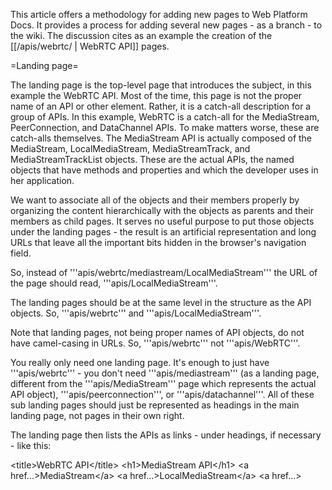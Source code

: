 This article offers a methodology for adding new pages to Web Platform Docs. It provides a process for adding several new pages -  as a branch - to the wiki. The discussion cites as an example the creation of  the [[/apis/webrtc/ | WebRTC API]] pages.

=Landing page=

The landing page is the top-level page that introduces the subject, in this example the WebRTC API. Most of the time, this page is not the proper name of an API or other element. Rather, it is a catch-all description for a group of APIs. In this example, WebRTC is a catch-all for the MediaStream, PeerConnection, and DataChannel APIs. To make matters worse, these are catch-alls themselves. The MediaStream API is actually composed of the MediaStream, LocalMediaStream, MediaStreamTrack, and MediaStreamTrackList objects. These are the actual APIs, the named objects that have methods and properties and which the developer uses in her application.

We want to associate all of the objects and their members properly by organizing the content hierarchically with the objects as parents and their members as child pages. It serves no useful purpose to put those objects under the landing pages - the result is an artificial representation and long URLs that leave all the important bits hidden in the browser's navigation field.

So, instead of '''apis/webrtc/mediastream/LocalMediaStream''' the URL of the page should read, '''apis/LocalMediaStream'''.

The landing pages should be at the same level in the structure as the API objects. So, '''apis/webrtc''' and '''apis/LocalMediaStream'''.

Note that landing pages, not being proper names of API objects, do not have camel-casing in URLs. So, '''apis/webrtc''' not '''apis/WebRTC'''.

You really only need one landing page. It's enough to just have '''apis/webrtc''' - you don't need '''apis/mediastream''' (as a landing page, different from the '''apis/MediaStream''' page which represents the actual API object), '''apis/peerconnection''', or '''apis/datachannel'''. All of these sub landing pages should just be represented as headings in the main landing page, not pages in their own right.

The landing page then lists the APIs as links - under headings, if necessary - like this:

<<nowiki />title>WebRTC API<<nowiki />/title>
   <<nowiki />h1>MediaStream API<<nowiki />/h1>
   <<nowiki />a href...>MediaStream<<nowiki />/a>
   <<nowiki />a href...>LocalMediaStream<<nowiki />/a>
   <<nowiki />a href...>